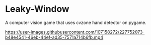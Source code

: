 # Leaky-Window
A computer vision game that uses cvzone hand detector on pygame.


https://user-images.githubusercontent.com/107158272/227752073-b48e4541-46eb-44ef-ad35-7571a714b6fb.mp4


